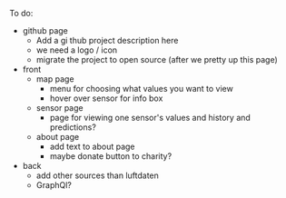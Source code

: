 To do:
* github page
    * Add a gi  thub project description here
    * we need a logo / icon
    * migrate the project to open source (after we pretty up this page)
* front
    * map page
        * menu for choosing what values you want to view
        * hover over sensor for info box
    * sensor page
        * page for viewing one sensor's values and history and predictions?
    * about page
        * add text to about page
        * maybe donate button to charity?
* back
    * add other sources than luftdaten
    * GraphQl?